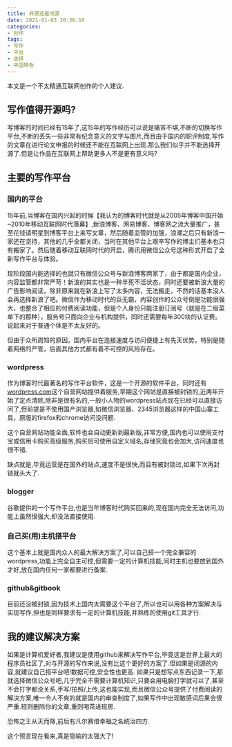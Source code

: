 ```yaml
---
title: 开源还是闭源
date: 2021-01-03 20:36:18
categories:
- 创作
tags:
- 写作
- 平台
- 选择
- 中国特色
---
```


本文是一个不太精通互联网创作的个人建议.

## 写作值得开源吗?
写博客的时间已经有15年了,这15年的写作经历可以说是痛苦不堪,不断的切换写作平台,不断的丢失一些非常有纪念意义的文字与图片,而且由于国内的职评制度,写作的文章在进行论文申报的时候还不能在互联网上出现.那么我们似乎并不能选择开源了.但是让作品在互联网上帮助更多人不是更有意义吗?

## 主要的写作平台

### 国内的平台
15年前,当博客在国内兴起的时候【我认为的博客时代就是从2005年博客中国开始~2010年移动互联网时代落幕】,新浪博客、网易博客、博客网之流大量推广，甚至花钱请明星到博客平台上来写文章，然后随着监管的加强，浪潮之后只有新浪一家还在坚持，其他的几乎全都关闭，当时在其他平台上艰辛写作的博主们基本也只有搬家了。然后随着移动互联网时代的开启，腾讯用微信公众号这种形式开启了全新写作平台与体验。

现阶段国内能选择的也就只有微信公众号与新浪博客两家了，由于都是国内企业，内容监管都非常严苛！新浪的其实也是一种半死不活状态，同时还要被新浪大量的广告影响阅读，除非原来就在新浪上写了太多内容，无法搬走，不然的话基本没人会再选择新浪了吧。微信作为移动时代的巨无霸，内容创作的公众号倒是功能很强大，也整合了相应的付费阅读功能，但是个人身份只能注册订阅号（就是在二级菜单下的那种），服务号只面向企业与机构提供，同时还需要每年300块的认证费。说起来对于普通个体是不太友好的。

但由于众所周知的原因，国内平台在连接速度与访问便捷上有先天优势，特别是随着网络的严管，后面其他方式都有着不可控的风险存在。

### wordpress

作为博客时代最著名的写作平台软件，这是一个开源的软件平台，同时还有[wordpress.com](https://wordpress.com)这个自营网站提供着服务,早期这个网站是直接被封锁的,近两年开始了定点清除,除非是很有名的,一般小人物的wordpress站点现在已经可以直接访问了,但前提是不使用国产浏览器,如微信浏览器、2345浏览器这样的中国山寨工具，原版的firefox和chrome访问没问题.

这个自营网站功能全面,软件也会自动更新到最新版,非常方便,国内也可以使用支付宝或信用卡购买高级服务,购买后可使用自定义域名,存储究竟也会加大,访问速度也很不错.

缺点就是,毕竟运营是在国外的站点,速度不是很快,而且有被封锁过,如果下次再封锁就头大了.

### blogger
谷歌提供的一个写作平台,也是当年博客时代购买回来的,现在国内完全无法访问,功能上虽然很强大,却没法直接使用.

### 自己买(用)主机搭平台
这个基本上就是国内众人的最大解决方案了,可以自己搭一个完全兼容的wordpress,功能上完全自主可控,但需要一定的计算机技能,同时主机也要放到国外才好,放在国内任何一家都要进行备案.

### github&gitbook
目前还没被封锁,因为技术上国内太需要这个平台了,所以也可以用各种方案解决与实现写作,但也是同样要求有一定的计算机技能,并熟练的使用git工具才行.

## 我的建议解决方案
如果是计算机爱好者,我建议是使用github来解决写作平台,毕竟这是世界上最大的程序员社区了,对与开源的写作来说,没有比这个更好的方案了.但如果是闭源的内容,就建议自己搭平台吧!数据可控,安全性也更高.
如果只是想写点东西记录一下,那就选择微信公众号吧,几乎完全不需要计算机知识,只要会用电脑打字就可以了,甚至不会打字都没关系,手写/拍照/上传,这也能实现,而且微信公众号提供了付费阅读的解决方案,唯一令人不爽的就是国内的审查制度了,如果写作中出现敏感词后果会很严重.轻则删除你的文章,重则喝茶进班房.

恐怖之王从天而降,前后有凡尔赛借幸福之名统治四方.

这个预言现在看来,真是隐喻的太强大了!
